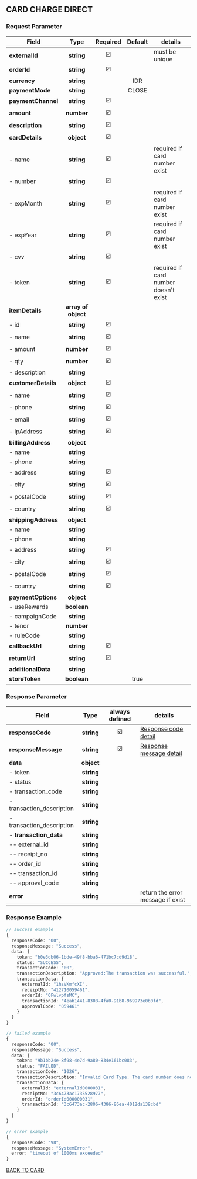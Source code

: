 ## CARD CHARGE DIRECT

### Request Parameter

| Field               |        Type         | Required | Default | details                               |
| ------------------- | :-----------------: | :------: | :-----: | ------------------------------------- |
| **externalId**      |     **string**      |    ☑️    |         | must be unique                        |
| **orderId**         |     **string**      |    ☑️    |         |                                       |
| **currency**        |     **string**      |          |   IDR   |                                       |
| **paymentMode**     |     **string**      |          |  CLOSE  |                                       |
| **paymentChannel**  |     **string**      |    ☑️    |         |                                       |
| **amount**          |     **number**      |    ☑️    |         |                                       |
| **description**     |     **string**      |    ☑️    |         |                                       |
| **cardDetails**     |     **object**      |    ☑️    |         |                                       |
| - name              |     **string**      |    ☑️    |         | required if card number exist         |
| - number            |     **string**      |    ☑️    |         |                                       |
| - expMonth          |     **string**      |    ☑️    |         | required if card number exist         |
| - expYear           |     **string**      |    ☑️    |         | required if card number exist         |
| - cvv               |     **string**      |    ☑️    |         |                                       |
| - token             |     **string**      |    ☑️    |         | required if card number doesn't exist |
| **itemDetails**     | **array of object** |          |         |                                       |
| - id                |     **string**      |    ☑️    |         |                                       |
| - name              |     **string**      |    ☑️    |         |                                       |
| - amount            |     **number**      |    ☑️    |         |                                       |
| - qty               |     **number**      |    ☑️    |         |                                       |
| - description       |     **string**      |          |         |                                       |
| **customerDetails** |     **object**      |    ☑️    |         |                                       |
| - name              |     **string**      |    ☑️    |         |                                       |
| - phone             |     **string**      |    ☑️    |         |                                       |
| - email             |     **string**      |    ☑️    |         |                                       |
| - ipAddress         |     **string**      |    ☑️    |         |                                       |
| **billingAddress**  |     **object**      |          |         |                                       |
| - name              |     **string**      |          |         |                                       |
| - phone             |     **string**      |          |         |                                       |
| - address           |     **string**      |    ☑️    |         |                                       |
| - city              |     **string**      |    ☑️    |         |                                       |
| - postalCode        |     **string**      |    ☑️    |         |                                       |
| - country           |     **string**      |    ☑️    |         |                                       |
| **shippingAddress** |     **object**      |          |         |                                       |
| - name              |     **string**      |          |         |                                       |
| - phone             |     **string**      |          |         |                                       |
| - address           |     **string**      |    ☑️    |         |                                       |
| - city              |     **string**      |    ☑️    |         |                                       |
| - postalCode        |     **string**      |    ☑️    |         |                                       |
| - country           |     **string**      |    ☑️    |         |                                       |
| **paymentOptions**  |     **object**      |          |         |                                       |
| - useRewards        |     **boolean**     |          |         |                                       |
| - campaignCode      |     **string**      |          |         |                                       |
| - tenor             |     **number**      |          |         |                                       |
| - ruleCode          |     **string**      |          |         |                                       |
| **callbackUrl**     |     **string**      |    ☑️    |         |                                       |
| **returnUrl**       |     **string**      |    ☑️    |         |                                       |
| **additionalData**  |     **string**      |          |         |                                       |
| **storeToken**      |     **boolean**     |          |  true   |                                       |

### Response Parameter

| Field                     |    Type    | always defined | details                                   |
| ------------------------- | :--------: | :------------: | ----------------------------------------- |
| **responseCode**          | **string** |       ☑️       | [Response code detail](../RESPONSE.md)    |
| **responseMessage**       | **string** |       ☑️       | [Response message detail](../RESPONSE.md) |
| **data**                  | **object** |                |                                           |
| - token                   | **string** |                |                                           |
| - status                  | **string** |                |                                           |
| - transaction_code        | **string** |                |                                           |
| - transaction_description | **string** |                |                                           |
| - transaction_description | **string** |                |                                           |
| - **transaction_data**    | **string** |                |                                           |
| -- external_id            | **string** |                |                                           |
| -- receipt_no             | **string** |                |                                           |
| -- order_id               | **string** |                |                                           |
| -- transaction_id         | **string** |                |                                           |
| -- approval_code          | **string** |                |                                           |
| **error**                 | **string** |                | return the error message if exist         |

### Response Example

```typescript
// success example
{
  responseCode: "00",
  responseMessage: "Success",
  data: {
    token: "b0e3db06-1bde-49f8-bba6-471bc7cd9d18",
    status: "SUCCESS",
    transactionCode: "00",
    transactionDescription: "Approved:The transaction was successful.",
    transactionData: {
      externalId: "1hsVKmfcXI",
      receiptNo: "412710059461",
      orderId: "OFwlvpfsMC",
      transactionId: "4eab1441-8308-4fa0-91b8-969973e0b0fd",
      approvalCode: "059461"
    }
  }
}

// failed example
{
  responseCode: "00",
  responseMessage: "Success",
  data: {
    token: "9b1bb24e-8f98-4e7d-9a80-834e161bc083",
    status: "FAILED",
    transactionCode: "1026",
    transactionDescription: "Invalid Card Type. The card number does not match with the, card type.",
    transactionData: {
      externalId: "externalId0000031",
      receiptNo: "3c6473ac1735528977",
      orderId: "orderId000000031",
      transactionId: "3c6473ac-2806-4386-86ea-4012da139cbd"
    }
  }
}

// error example
{
  responseCode: "98",
  responseMessage: "SystemError",
  error: "timeout of 1000ms exceeded"
}
```

[BACK TO CARD](CARD.md)
